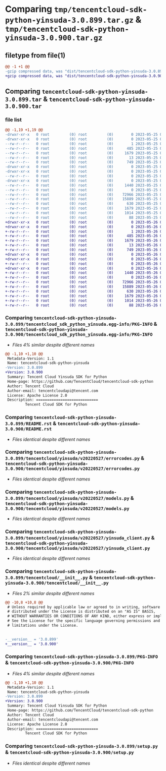 # Comparing `tmp/tencentcloud-sdk-python-yinsuda-3.0.899.tar.gz` & `tmp/tencentcloud-sdk-python-yinsuda-3.0.900.tar.gz`

## filetype from file(1)

```diff
@@ -1 +1 @@
-gzip compressed data, was "dist/tencentcloud-sdk-python-yinsuda-3.0.899.tar", last modified: Thu May 25 00:41:50 2023, max compression
+gzip compressed data, was "dist/tencentcloud-sdk-python-yinsuda-3.0.900.tar", last modified: Fri May 26 02:32:38 2023, max compression
```

## Comparing `tencentcloud-sdk-python-yinsuda-3.0.899.tar` & `tencentcloud-sdk-python-yinsuda-3.0.900.tar`

### file list

```diff
@@ -1,19 +1,19 @@
-drwxr-xr-x   0 root         (0) root         (0)        0 2023-05-25 00:41:50.000000 tencentcloud-sdk-python-yinsuda-3.0.899/
-drwxr-xr-x   0 root         (0) root         (0)        0 2023-05-25 00:41:50.000000 tencentcloud-sdk-python-yinsuda-3.0.899/tencentcloud_sdk_python_yinsuda.egg-info/
--rw-r--r--   0 root         (0) root         (0)        1 2023-05-25 00:41:50.000000 tencentcloud-sdk-python-yinsuda-3.0.899/tencentcloud_sdk_python_yinsuda.egg-info/dependency_links.txt
--rw-r--r--   0 root         (0) root         (0)      485 2023-05-25 00:41:50.000000 tencentcloud-sdk-python-yinsuda-3.0.899/tencentcloud_sdk_python_yinsuda.egg-info/SOURCES.txt
--rw-r--r--   0 root         (0) root         (0)     1679 2023-05-25 00:41:50.000000 tencentcloud-sdk-python-yinsuda-3.0.899/tencentcloud_sdk_python_yinsuda.egg-info/PKG-INFO
--rw-r--r--   0 root         (0) root         (0)       13 2023-05-25 00:41:50.000000 tencentcloud-sdk-python-yinsuda-3.0.899/tencentcloud_sdk_python_yinsuda.egg-info/top_level.txt
--rw-r--r--   0 root         (0) root         (0)      749 2023-05-25 00:41:49.000000 tencentcloud-sdk-python-yinsuda-3.0.899/README.rst
-drwxr-xr-x   0 root         (0) root         (0)        0 2023-05-25 00:41:50.000000 tencentcloud-sdk-python-yinsuda-3.0.899/tencentcloud/
-drwxr-xr-x   0 root         (0) root         (0)        0 2023-05-25 00:41:50.000000 tencentcloud-sdk-python-yinsuda-3.0.899/tencentcloud/yinsuda/
--rw-r--r--   0 root         (0) root         (0)        0 2023-05-25 00:41:49.000000 tencentcloud-sdk-python-yinsuda-3.0.899/tencentcloud/yinsuda/__init__.py
-drwxr-xr-x   0 root         (0) root         (0)        0 2023-05-25 00:41:50.000000 tencentcloud-sdk-python-yinsuda-3.0.899/tencentcloud/yinsuda/v20220527/
--rw-r--r--   0 root         (0) root         (0)     1440 2023-05-25 00:41:49.000000 tencentcloud-sdk-python-yinsuda-3.0.899/tencentcloud/yinsuda/v20220527/errorcodes.py
--rw-r--r--   0 root         (0) root         (0)        0 2023-05-25 00:41:49.000000 tencentcloud-sdk-python-yinsuda-3.0.899/tencentcloud/yinsuda/v20220527/__init__.py
--rw-r--r--   0 root         (0) root         (0)    72966 2023-05-25 00:41:49.000000 tencentcloud-sdk-python-yinsuda-3.0.899/tencentcloud/yinsuda/v20220527/models.py
--rw-r--r--   0 root         (0) root         (0)    15889 2023-05-25 00:41:49.000000 tencentcloud-sdk-python-yinsuda-3.0.899/tencentcloud/yinsuda/v20220527/yinsuda_client.py
--rw-r--r--   0 root         (0) root         (0)      630 2023-05-25 00:41:49.000000 tencentcloud-sdk-python-yinsuda-3.0.899/tencentcloud/__init__.py
--rw-r--r--   0 root         (0) root         (0)     1679 2023-05-25 00:41:50.000000 tencentcloud-sdk-python-yinsuda-3.0.899/PKG-INFO
--rw-r--r--   0 root         (0) root         (0)     1014 2023-05-25 00:41:49.000000 tencentcloud-sdk-python-yinsuda-3.0.899/setup.py
--rw-r--r--   0 root         (0) root         (0)       88 2023-05-25 00:41:50.000000 tencentcloud-sdk-python-yinsuda-3.0.899/setup.cfg
+drwxr-xr-x   0 root         (0) root         (0)        0 2023-05-26 02:32:38.000000 tencentcloud-sdk-python-yinsuda-3.0.900/
+drwxr-xr-x   0 root         (0) root         (0)        0 2023-05-26 02:32:38.000000 tencentcloud-sdk-python-yinsuda-3.0.900/tencentcloud_sdk_python_yinsuda.egg-info/
+-rw-r--r--   0 root         (0) root         (0)        1 2023-05-26 02:32:38.000000 tencentcloud-sdk-python-yinsuda-3.0.900/tencentcloud_sdk_python_yinsuda.egg-info/dependency_links.txt
+-rw-r--r--   0 root         (0) root         (0)      485 2023-05-26 02:32:38.000000 tencentcloud-sdk-python-yinsuda-3.0.900/tencentcloud_sdk_python_yinsuda.egg-info/SOURCES.txt
+-rw-r--r--   0 root         (0) root         (0)     1679 2023-05-26 02:32:38.000000 tencentcloud-sdk-python-yinsuda-3.0.900/tencentcloud_sdk_python_yinsuda.egg-info/PKG-INFO
+-rw-r--r--   0 root         (0) root         (0)       13 2023-05-26 02:32:38.000000 tencentcloud-sdk-python-yinsuda-3.0.900/tencentcloud_sdk_python_yinsuda.egg-info/top_level.txt
+-rw-r--r--   0 root         (0) root         (0)      749 2023-05-26 02:32:38.000000 tencentcloud-sdk-python-yinsuda-3.0.900/README.rst
+drwxr-xr-x   0 root         (0) root         (0)        0 2023-05-26 02:32:38.000000 tencentcloud-sdk-python-yinsuda-3.0.900/tencentcloud/
+drwxr-xr-x   0 root         (0) root         (0)        0 2023-05-26 02:32:38.000000 tencentcloud-sdk-python-yinsuda-3.0.900/tencentcloud/yinsuda/
+-rw-r--r--   0 root         (0) root         (0)        0 2023-05-26 02:32:38.000000 tencentcloud-sdk-python-yinsuda-3.0.900/tencentcloud/yinsuda/__init__.py
+drwxr-xr-x   0 root         (0) root         (0)        0 2023-05-26 02:32:38.000000 tencentcloud-sdk-python-yinsuda-3.0.900/tencentcloud/yinsuda/v20220527/
+-rw-r--r--   0 root         (0) root         (0)     1440 2023-05-26 02:32:38.000000 tencentcloud-sdk-python-yinsuda-3.0.900/tencentcloud/yinsuda/v20220527/errorcodes.py
+-rw-r--r--   0 root         (0) root         (0)        0 2023-05-26 02:32:38.000000 tencentcloud-sdk-python-yinsuda-3.0.900/tencentcloud/yinsuda/v20220527/__init__.py
+-rw-r--r--   0 root         (0) root         (0)    72966 2023-05-26 02:32:38.000000 tencentcloud-sdk-python-yinsuda-3.0.900/tencentcloud/yinsuda/v20220527/models.py
+-rw-r--r--   0 root         (0) root         (0)    15889 2023-05-26 02:32:38.000000 tencentcloud-sdk-python-yinsuda-3.0.900/tencentcloud/yinsuda/v20220527/yinsuda_client.py
+-rw-r--r--   0 root         (0) root         (0)      630 2023-05-26 02:32:38.000000 tencentcloud-sdk-python-yinsuda-3.0.900/tencentcloud/__init__.py
+-rw-r--r--   0 root         (0) root         (0)     1679 2023-05-26 02:32:38.000000 tencentcloud-sdk-python-yinsuda-3.0.900/PKG-INFO
+-rw-r--r--   0 root         (0) root         (0)     1014 2023-05-26 02:32:38.000000 tencentcloud-sdk-python-yinsuda-3.0.900/setup.py
+-rw-r--r--   0 root         (0) root         (0)       88 2023-05-26 02:32:38.000000 tencentcloud-sdk-python-yinsuda-3.0.900/setup.cfg
```

### Comparing `tencentcloud-sdk-python-yinsuda-3.0.899/tencentcloud_sdk_python_yinsuda.egg-info/PKG-INFO` & `tencentcloud-sdk-python-yinsuda-3.0.900/tencentcloud_sdk_python_yinsuda.egg-info/PKG-INFO`

 * *Files 4% similar despite different names*

```diff
@@ -1,10 +1,10 @@
 Metadata-Version: 1.1
 Name: tencentcloud-sdk-python-yinsuda
-Version: 3.0.899
+Version: 3.0.900
 Summary: Tencent Cloud Yinsuda SDK for Python
 Home-page: https://github.com/TencentCloud/tencentcloud-sdk-python
 Author: Tencent Cloud
 Author-email: tencentcloudapi@tencent.com
 License: Apache License 2.0
 Description: ============================
         Tencent Cloud SDK for Python
```

### Comparing `tencentcloud-sdk-python-yinsuda-3.0.899/README.rst` & `tencentcloud-sdk-python-yinsuda-3.0.900/README.rst`

 * *Files identical despite different names*

### Comparing `tencentcloud-sdk-python-yinsuda-3.0.899/tencentcloud/yinsuda/v20220527/errorcodes.py` & `tencentcloud-sdk-python-yinsuda-3.0.900/tencentcloud/yinsuda/v20220527/errorcodes.py`

 * *Files identical despite different names*

### Comparing `tencentcloud-sdk-python-yinsuda-3.0.899/tencentcloud/yinsuda/v20220527/models.py` & `tencentcloud-sdk-python-yinsuda-3.0.900/tencentcloud/yinsuda/v20220527/models.py`

 * *Files identical despite different names*

### Comparing `tencentcloud-sdk-python-yinsuda-3.0.899/tencentcloud/yinsuda/v20220527/yinsuda_client.py` & `tencentcloud-sdk-python-yinsuda-3.0.900/tencentcloud/yinsuda/v20220527/yinsuda_client.py`

 * *Files identical despite different names*

### Comparing `tencentcloud-sdk-python-yinsuda-3.0.899/tencentcloud/__init__.py` & `tencentcloud-sdk-python-yinsuda-3.0.900/tencentcloud/__init__.py`

 * *Files 2% similar despite different names*

```diff
@@ -10,8 +10,8 @@
 # Unless required by applicable law or agreed to in writing, software
 # distributed under the License is distributed on an "AS IS" BASIS,
 # WITHOUT WARRANTIES OR CONDITIONS OF ANY KIND, either express or implied.
 # See the License for the specific language governing permissions and
 # limitations under the License.
 
 
-__version__ = '3.0.899'
+__version__ = '3.0.900'
```

### Comparing `tencentcloud-sdk-python-yinsuda-3.0.899/PKG-INFO` & `tencentcloud-sdk-python-yinsuda-3.0.900/PKG-INFO`

 * *Files 4% similar despite different names*

```diff
@@ -1,10 +1,10 @@
 Metadata-Version: 1.1
 Name: tencentcloud-sdk-python-yinsuda
-Version: 3.0.899
+Version: 3.0.900
 Summary: Tencent Cloud Yinsuda SDK for Python
 Home-page: https://github.com/TencentCloud/tencentcloud-sdk-python
 Author: Tencent Cloud
 Author-email: tencentcloudapi@tencent.com
 License: Apache License 2.0
 Description: ============================
         Tencent Cloud SDK for Python
```

### Comparing `tencentcloud-sdk-python-yinsuda-3.0.899/setup.py` & `tencentcloud-sdk-python-yinsuda-3.0.900/setup.py`

 * *Files identical despite different names*

